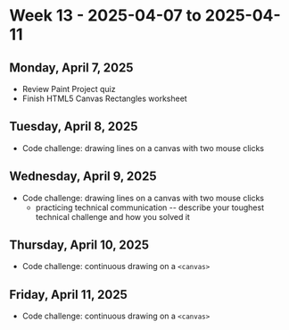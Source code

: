 # Week 13 - 2025-04-07 to 2025-04-11

## Monday, April 7, 2025

- Review Paint Project quiz
- Finish HTML5 Canvas Rectangles worksheet

## Tuesday, April 8, 2025

- Code challenge: drawing lines on a canvas with two mouse clicks

## Wednesday, April 9, 2025

- Code challenge: drawing lines on a canvas with two mouse clicks
  - practicing technical communication -- describe your toughest technical challenge and how you solved it

## Thursday, April 10, 2025

- Code challenge: continuous drawing on a `<canvas>`

## Friday, April 11, 2025

- Code challenge: continuous drawing on a `<canvas>`
